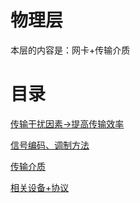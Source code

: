 # 物理层

本层的内容是：网卡+传输介质

# 目录

[传输干扰因素→提高传输效率](%E7%89%A9%E7%90%86%E5%B1%82%202fafc50691f2434d9a85a25a3814a4f4/%E4%BC%A0%E8%BE%93%E5%B9%B2%E6%89%B0%E5%9B%A0%E7%B4%A0%E2%86%92%E6%8F%90%E9%AB%98%E4%BC%A0%E8%BE%93%E6%95%88%E7%8E%87%20966dd63073b04e9d8281f2f3c662138a.md)

[信号编码、调制方法](%E7%89%A9%E7%90%86%E5%B1%82%202fafc50691f2434d9a85a25a3814a4f4/%E4%BF%A1%E5%8F%B7%E7%BC%96%E7%A0%81%E3%80%81%E8%B0%83%E5%88%B6%E6%96%B9%E6%B3%95%209c04834ddc6a487badfe72931077311f.md)

[传输介质](%E7%89%A9%E7%90%86%E5%B1%82%202fafc50691f2434d9a85a25a3814a4f4/%E4%BC%A0%E8%BE%93%E4%BB%8B%E8%B4%A8%20ad1465c0c79f422e893e4bcd3e9ceb53.md)

[相关设备+协议](%E7%89%A9%E7%90%86%E5%B1%82%202fafc50691f2434d9a85a25a3814a4f4/%E7%9B%B8%E5%85%B3%E8%AE%BE%E5%A4%87+%E5%8D%8F%E8%AE%AE%2077414658721a4771a6ac725adc83bc48.md)